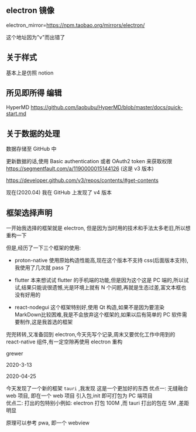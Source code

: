 ## electron 镜像

electron_mirror=https://npm.taobao.org/mirrors/electron/

这个地址因为"v"而出错了

## 关于样式
基本上是仿照 notion


## 所见即所得 编辑
HyperMD
https://github.com/laobubu/HyperMD/blob/master/docs/quick-start.md

## 关于数据的处理
数据存储至 GitHub 中

更新数据的话,使用 
Basic authentication
或者 OAuth2 token
来获取权限
https://segmentfault.com/a/1190000015144126 
(这是 v3 版本)

https://developer.github.com/v3/repos/contents/#get-contents

现在(2020.04) 我在 GitHub 上发现了 v4 版本


## 框架选择声明

一开始我选择的框架就是 electron, 但是因为当时用的技术和手法太多老旧,所以想重构一下

但是,经历了一下三个框架的使用:
- proton-native 使用原始构造性能高,现在这个版本不支持 css(后面版本支持),我使用了几次就 pass 了

- flutter 本来想试试 flutter 的手机端的功能,但是因为这个这是 PC 端的,所以试试,结果只能说很遗憾,光是环境上就有 N 个问题,再就是生态过差,富文本框也没有好用的

- react-nodegui 这个框架特别好,使用 Qt 构造,如果不是因为要渲染 MarkDown比较困难,我是不会放弃这个框架的,如果以后有简单的 PC 软件需要制作,这是我首选的框架


兜兜转转,又准备回到 electron,今天先写个记录,周末又要优化工作中用到的 react-native 组件,有一定空隙再使用 electron 重构

grewer  

2020-3-13

2020-04-25

今天发现了一个新的框架 `tauri`  ,我发现 这是一个更加好的东西
优点一: 无缝融合 web 项目, 即在一个 web 项目 引入包,init 即可打包为 PC 端项目  
优点二: 打出的包特别小例如: electron 打包 100M ,而 tauri 打出的包在 5M ,差距明显

原理可以参考 pwa, 即一个 webview
